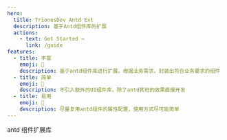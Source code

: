 ```yaml
---
hero:
  title: TrionesDev Antd Ext
  description: 基于Antd组件库的扩展
  actions:
    - text: Get Started →
      link: /guide
features:
  - title: 丰富
    emoji: 💎
    description: 基于antd组件库进行扩展，根据业务需求，封装出符合业务要求的组件
  - title: 简单
    emoji: 🌈
    description: 不引入额外的UI组件库，除了antd其他的效果直接开发
  - title: 易用
    emoji: 🚀
    description: 尽量复用antd组件的属性配置，使用方式尽可能简单
---
```


antd 组件扩展库
